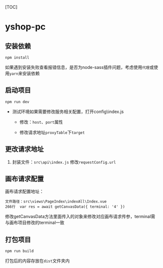 [TOC]

# yshop-pc

## 安装依赖

```
npm install
```

如果遇到安装失败查看报错信息，是否为node-sass插件问题，考虑使用`代理`或使用`yarn`来安装依赖

## 启动项目

```
npm run dev
```

- 测试环境如果需要修改服务相关配置，打开config\index.js
  - 修改：`host`、`port`属性
  
  - 修改请求地址`proxyTable`下`target`



## 更改请求地址


1. 封装文件：`src\api\index.js` 	修改`requestConfig.url`



## 画布请求配置

画布请求配置地址：

```
文件路径：src\views\PageIndex\indexAll\Index.vue
266行  var res = await getCanvasData({ terminal: '4' })
```

修改getCanvasData方法里面传入的对象来修改对应画布请求传参，terminal需与画布项目修改的terminal一致



## 打包项目

```
npm run build
```

打包后的内容存放在`dist`文件夹内


